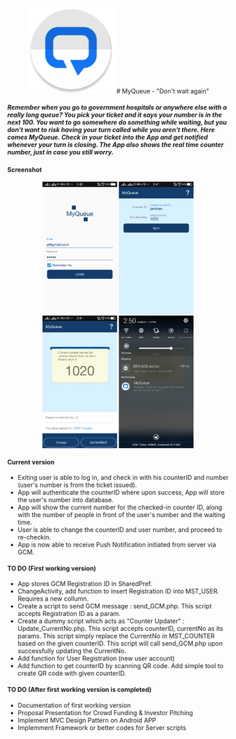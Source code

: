 
<p align="center">
  <img src="https://github.com/mrafsyam/myqueue/blob/master/app/src/main/res/mipmap-xxxhdpi/ic_launcher.png?raw=true" width="200"/>
  # MyQueue - "Don't wait again"
</p>

##### Remember when you go to government hospitals or anywhere else with a really long queue? You pick your ticket and it says your number is in the next 100. You want to go somewhere do something while waiting, but you don't want to risk having your turn called while you aren't there. Here comes MyQueue. Check in your ticket into the App and get notified whenever your turn is closing. The App also shows the real time counter number, just in case you still worry.

#### Screenshot 
<p align="center">
  <img src="https://github.com/mrafsyam/myqueue/blob/master/Screenshot/Screenshot_2016-04-11-14-42-23-446.png?raw=true" width="170"/>
  <img src="https://github.com/mrafsyam/myqueue/blob/master/Screenshot/Screenshot_2016-04-11-14-41-52-861.png?raw=true" width="170"/>
  <img src="https://github.com/mrafsyam/myqueue/blob/master/Screenshot/Screenshot_2016-04-11-14-41-47-957.png?raw=true" width="170"/>
  <img src="https://github.com/mrafsyam/myqueue/blob/master/Screenshot/Screenshot_2016-04-11-14-50-42-357.png?raw=true" width="170"/>
</p>


#### Current version
* Exiting user is able to log in, and check in with his counterID and number (user's number is from the ticket issued).     
* App will authenticate the counterID where upon success, App will store the user's number into database.   
* App will show the current number for the checked-in counter ID, along with the number of people in front of the user's number and the waiting time.   
* User is able to change the counterID and user number, and proceed to re-checkin.   
* App is now able to receive Push Notification initiated from server via GCM.    
 
 
#### TO DO (First working version)  
* App stores GCM Registration ID in SharedPref.   
* ChangeActivity, add function to insert Registration ID into MST_USER. Requires a new collumn.  
* Create a script to send GCM message : send_GCM.php. This script accepts Registration ID as a param.  
* Create a dummy script which acts as "Counter Updater" : Update_CurrentNo.php. This script accepts counterID, currentNo as its params. This script simply replace the CurrentNo in MST_COUNTER based on the given counterID. This script will call send_GCM.php upon successfully updating the CurrentNo.  
* Add function for User Registration (new user account)   
* Add function to get counterID by scanning QR code. Add simple tool to create QR code with given counterID.    

#### TO DO (After first working version is completed)  
* Documentation of first working version  
* Proposal Presentation for Crowd Funding & Investor Pitching  
* Implement MVC Design Pattern on Android APP  
* Implemment Framework or better codes for Server scripts  
